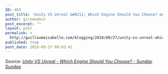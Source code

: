```yaml
---
ID: 403
post_title: 'Unity VS Unreal &#8211; Which Engine Should You Choose? &#8211; Sunday Sundae'
author: gicomadmin
post_excerpt: ""
layout: post
permalink: >
  http://guillaumeisabelle.com/blogging/2019/09/27/unity-vs-unreal-which-engine-should-you-choose-sunday-sundae/
published: true
post_date: 2019-09-27 09:03:41
---
```

Source: *[Unity VS Unreal - Which Engine Should You Choose? - Sunday Sundae][1]*

 [1]: https://sundaysundae.co/unity-vs-unreal/